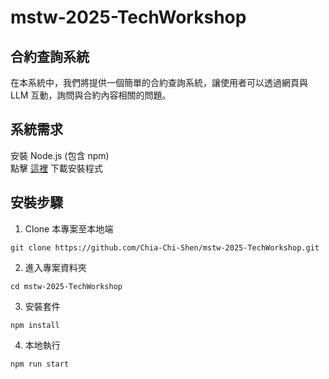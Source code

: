 # mstw-2025-TechWorkshop
## 合約查詢系統
在本系統中，我們將提供一個簡單的合約查詢系統，讓使用者可以透過網頁與 LLM 互動，詢問與合約內容相關的問題。

## 系統需求
安裝 Node.js (包含 npm) <br/>
點擊 [這裡](https://nodejs.org/en/download/) 下載安裝程式

## 安裝步驟
1. Clone 本專案至本地端
```
git clone https://github.com/Chia-Chi-Shen/mstw-2025-TechWorkshop.git
```
2. 進入專案資料夾
```
cd mstw-2025-TechWorkshop
```
3. 安裝套件
```
npm install
```
4. 本地執行
```
npm run start
```